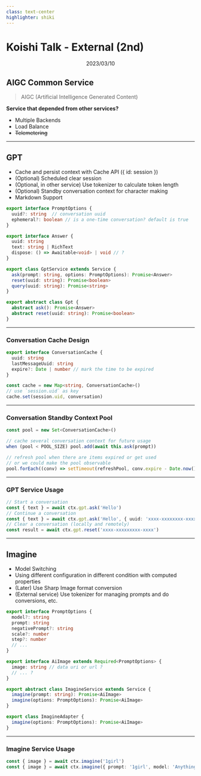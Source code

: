 ```yaml
---
class: text-center
highlighter: shiki
---
```


# Koishi Talk - External (2nd)

<p align="center">
  2023/03/10
</p?

---

## AIGC Common Service

> AIGC (Artificial Intelligence Generated Content)

**Service that depended from other services?**

- Multiple Backends
- Load Balance
- ~~Telemetering~~

---

## GPT

- Cache and persist context with Cache API ({ id: session })
- (Optional) Scheduled clear session
- (Optional, in other service) Use tokenizer to calculate token length
- (Optional) Standby conversation context for character making
- Markdown Support

```ts
export interface PromptOptions {
  uuid?: string  // conversation uuid
  ephemeral?: boolean // is a one-time conversation? default is true
}

export interface Answer {
  uuid: string
  text: string | RichText
  dispose: () => Awaitable<void> | void // ?
}

export class GptService extends Service {
  ask(prompt: string, options: PromptOptions): Promise<Answer>
  reset(uuid: string): Promise<boolean>
  query(uuid: string): Promise<string>
}

export abstract class Gpt {
  abstract ask(): Promise<Answer>
  abstract reset(uuid: string): Promise<boolean>
}
```

---

### Conversation Cache Design

```ts
export interface ConversationCache {
  uuid: string
  lastMessageUuid: string
  expire?: Date | number // mark the time to be expired
}
```

```ts
const cache = new Map<string, ConversationCache>()
// use `session.uid` as key
cache.set(session.uid, conversation)
```

---

### Conversation Standby Context Pool

```ts
const pool = new Set<ConversationCache>()

// cache several conversation context for future usage
when (pool < POOL_SIZE) pool.add(await this.ask(prompt))

// refresh pool when there are items expired or get used
// or we could make the pool observable
pool.forEach((conv) => setTimeout(refreshPool, conv.expire - Date.now())
```

---

### GPT Service Usage

```ts
// Start a conversation
const { text } = await ctx.gpt.ask('Hello')
// Continue a conversation
const { text } = await ctx.gpt.ask('Hello', { uuid: 'xxxx-xxxxxxxx-xxxx', ephemeral: false })
// Clear a conversation (locally and remotely)
const result = await ctx.gpt.reset('xxxx-xxxxxxxxx-xxxx')
```

---

## Imagine

- Model Switching
- Using different configuration in different condition with computed properties
- (Later) Use Sharp Image format conversion
- (External service) Use tokenizer for managing prompts and do conversions, etc.

```ts
export interface PromptOptions {
  model?: string
  prompt: string
  negativePrompt?: string
  scale?: number
  step?: number
  // ...
}

export interface AiImage extends Required<PromptOptions> {
  image: string // data uri or url ?
  // ... ?
}

export abstract class ImagineService extends Service {
  imagine(prompt: string): Promise<AiImage>
  imagine(options: PromptOptions): Promise<AiImage>
}

export class ImagineAdapter {
  imagine(options: PromptOptions): Promise<AiImage>
}
```

---

### Imagine Service Usage

```ts
const { image } = await ctx.imagine('1girl')
const { image } = await ctx.imagine({ prompt: '1girl', model: 'Anything', step: 30 })
```
